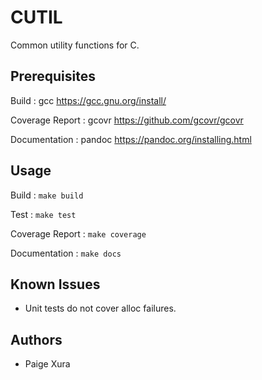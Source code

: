 # CUTIL

Common utility functions for C.

## Prerequisites
Build
: gcc https://gcc.gnu.org/install/

Coverage Report
: gcovr https://github.com/gcovr/gcovr

Documentation
: pandoc https://pandoc.org/installing.html

## Usage
Build
: `make build`

Test
: `make test`

Coverage Report
: `make coverage`

Documentation
: `make docs`

## Known Issues
- Unit tests do not cover alloc failures.

## Authors

- Paige Xura
